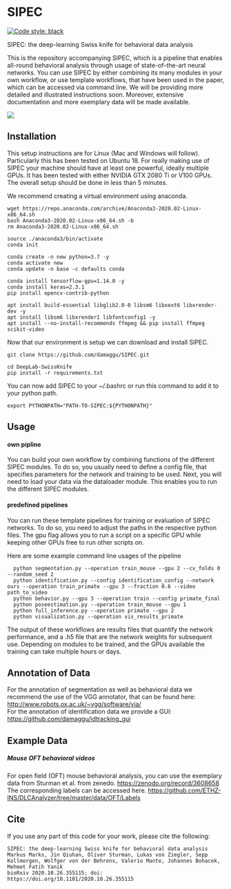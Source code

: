 # SIPEC

[![Code style: black](https://img.shields.io/badge/code%20style-black-000000.svg)](https://github.com/psf/black)

SIPEC: the deep-learning Swiss knife for behavioral data analysis


This is the repository accompanying SIPEC, which is a pipeline that enables all-round behavioral analysis through usage of state-of-the-art neural networks.
You can use SIPEC by either combining its many modules in your own workflow, or use template workflows, that have been used in the paper, which can be accessed via command line.
We will be providing more detailed and illustrated instructions soon. Moreover, extensive documentation and more exemplary data will be made available.

![](misc/Supplementary%20Video%201.gif)

## Installation

This setup instructions are for Linux (Mac and Windows will follow). 
Particularly this has been tested on Ubuntu 18.
For really making use of SIPEC your machine should have at least one powerful, ideally multiple GPUs.
It has been tested with either NVIDIA GTX 2080 Ti or V100 GPUs.
The overall setup should be done in less than 5 minutes. 

We recommend creating a virtual environment using anaconda.

  ```
wget https://repo.anaconda.com/archive/Anaconda3-2020.02-Linux-x86_64.sh
bash Anaconda3-2020.02-Linux-x86_64.sh -b
rm Anaconda3-2020.02-Linux-x86_64.sh

source ./anaconda3/bin/activate
conda init

conda create -n new python=3.7 -y
conda activate new
conda update -n base -c defaults conda

conda install tensorflow-gpu=1.14.0 -y
conda install keras=2.3.1
pip install opencv-contrib-python

apt install build-essential libglib2.0-0 libsm6 libxext6 libxrender-dev -y
apt install libsm6 libxrender1 libfontconfig1 -y
apt install --no-install-recommends ffmpeg && pip install ffmpeg scikit-video
  ```

Now that our environment is setup we can download and install SIPEC.

  ```
git clone https://github.com/damaggu/SIPEC.git

cd DeepLab-SwissKnife
pip install -r requirements.txt
  ```
You can now add SIPEC to your ~/.bashrc or run this command to add it to your python path.
  ```
export PYTHONPATH="PATH-TO-SIPEC:${PYTHONPATH}"
  ```

## Usage

#### own pipline
You can build your own workflow by combining functions of the different SIPEC modules.
To do so, you usually need to define a config file, that specifies parameters for the network and training to be used.
Next, you will need to load your data via the dataloader module.
This enables you to run the different SIPEC modules.

#### predefined pipelines

You can run these template pipelines for training or evaluation of SIPEC networks.
To do so, you need to adjust the paths in the respective python files.
The gpu flag allows you to run a script on a specific GPU while keeping other GPUs free to run other scripts on.

Here are some example command line usages of the pipeline
  ```
    python segmentation.py --operation train_mouse --gpu 2 --cv_folds 0 --random_seed 2
    python identification.py --config identification_config --network ours --operation train_primate --gpu 3 --fraction 0.6 --video path_to_video
    python behavior.py --gpu 3 --operation train --config primate_final
    python poseestimation.py --operation train_mouse --gpu 1
    python full_inference.py --operation primate --gpu 2
    python visualization.py --operation vis_results_primate
  ```

The output of these workflows are results files that quantify the network performance, and a .h5 file that are the network weights for subsequent use.
Depending on modules to be trained, and the GPUs available the training can take multiple hours or days.

## Annotation of Data

For the annotation of segmentation as well as behavioral data we recommend the use of the VGG annotator, that can be found here:
http://www.robots.ox.ac.uk/~vgg/software/via/
<br>
For the annotation of identification data we provide a GUI:
https://github.com/damaggu/idtracking_gui

## Example Data

##### Mouse OFT behavioral videos
For open field (OFT) mouse behavioral analysis, you can use the exemplary data from Sturman et al. from zenedo.
https://zenodo.org/record/3608658
The corresponding labels can be accessed here.
https://github.com/ETHZ-INS/DLCAnalyzer/tree/master/data/OFT/Labels

## Cite

If you use any part of this code for your work, please cite the following:

  ```
  SIPEC: the deep-learning Swiss knife for behavioral data analysis
  Markus Marks, Jin Qiuhan, Oliver Sturman, Lukas von Ziegler, Sepp Kollmorgen, Wolfger von der Behrens, Valerio Mante, Johannes Bohacek, Mehmet Fatih Yanik
  bioRxiv 2020.10.26.355115; doi: https://doi.org/10.1101/2020.10.26.355115
  ```
